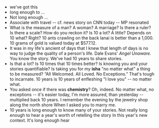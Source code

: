 - we've got this
- long enough to ...
- Not long enough ...
- Associate with travel -- cf. news story on CNN today -- MP resonated
- What is the measure of a man? A woman? A marriage?
  Is there a ruler? Is there a scale? How do you reckon it?
  Is 10 a lot? A little? Depends on 10 what? Right?
  10 ants crawling on the back lanai is better than a 1,000.
  10 grams of gold is valued today at $577.12.
- It was in my life's ancient of days that I knew
  that length of days is no way to judge 
  the quality of a person's life.
  Dale Evans' *Angel Unaware.* You know the story.
  We've had 10 years to share stories.
- Is that a lot? Is 10 times that 10 times better?
  Is knowing you and your stories quantifiable?
  Is taking you for my **isha** "no matter what" 
  a thing to be measured?
  “All Welcomed. All Loved. No Exceptions.”
  That's tough to incarnate.
  10 years is 10 years of enfleshing "I love you" -- no matter what.
- You asked once if there was **chemistry**? Oh, indeed.
  No matter what, no exceptions -- it's easier today, 
  I'm more assured, than yesterday -- multiplied back
  10 years. 
  I remember the evening by the jewelry shop along the north shore
  When I asked you to marry me.
- 10 years is long enough to know many of your stories.
  Not really long enough to hear a year's worth of retelling the story
  In this year's new context.
  It's long enough hear